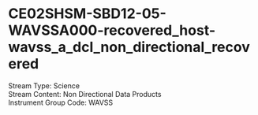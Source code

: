 # CE02SHSM-SBD12-05-WAVSSA000-recovered_host-wavss_a_dcl_non_directional_recovered

Stream Type: Science<br>
Stream Content: Non Directional Data Products<br>
Instrument Group Code: WAVSS<br>
